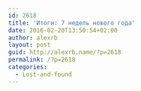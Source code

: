 ```yaml
---
id: 2618
title: 'Итоги: 7 недель нового года'
date: 2016-02-20T13:50:54+02:00
author: alexrb
layout: post
guid: http://alexrb.name/?p=2618
permalink: /?p=2618
categories:
  - Lost-and-found
---
```

